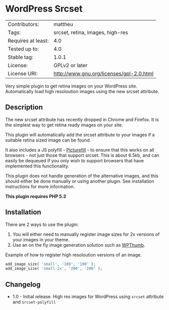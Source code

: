 WordPress Srcset
===

|  |  | 
|----|----|
| Contributors: | mattheu |
| Tags: | srcset, retina, images, high-res |
| Requires at least: | 4.0 |
| Tested up to: | 4.0 |
| Stable tag: | 1.0.1 | 
| License: | GPLv2 or later |
| License URI: | http://www.gnu.org/licenses/gpl-2.0.html |

Very simple plugin to get retina images on your WordPress site. Automatically load high resoloution images using the new srcset attribute.

Description 
---

The new srcset attribute has recently dropped in Chrome and Firefox. It is the simplest way to get retina ready images on your site.

This plugin will automatically add the srcset attribute to your images if a suitable retina sized image can be found.

It also includes a JS polyfill - [Picturefill](https://github.com/scottjehl/picturefill) - to ensure that this works on all browsers - not just those that support srcset. This is about 6.5kb, and can easily be dequeued if you only wish to support browsers that have implemented this functionality.

This plugin does not handle generation of the alternative images, and this should either be done manually or using another plugin. See installation instructions for more information.

**This  plugin requires PHP 5.3**

Installation 
---

There are 2 ways to use the plugin:

1. You will either need to manually register image sizes for 2x versions of your images in your theme.
2. Use an on the fly image generation solution such as [WPThumb](https://github.com/humanmade/WPThumb).

Example of how to register high resoloution versions of an image.

```PHP
add_image_size( 'small', '100', '100' );
add_image_size( 'small-2x', '200', '200' );
```

Changelog 
---

 * 1.0 - Initial release. High res images for WordPress using `srcset` attribute and `srcset-polyfill`
